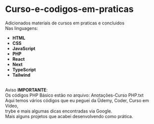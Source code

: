 # Curso-e-codigos-em-praticas
Adicionados materiais de cursos em praticas e concluidos<br>
Nas linguagens: <br>
<ul>
<li><b>HTML</b></li>
<li><b>CSS</b></li>
<li><b>JavaScript</b></li>
<li><b>PHP</b></li>
<li><b>React</b></li>
<li><b>Next</b></li>
<li><b>TypeScript</b></li>
<li><b>Tailwind</b></li>
</ul><br>
Aviso <b>IMPORTANTE</b>:<br>
Os códigos PHP Básico estão no arquivo: Anotações-Curso PHP.txt<br>
Aqui temos vários códigos que eu peguei da Ûdemy, Coder, Curso em Vídeo,<br>
trybe e mais algumas dicas encontradas via Google.<br>
Mais alguns projetos que acabei desenvolvendo como prática.
